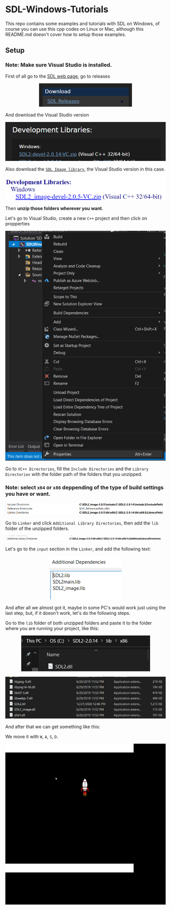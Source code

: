 # SDL-Windows-Tutorials

This repo contains some examples and tutorials with SDL on Windows, 
of course you can use this cpp codes on Linux or Mac, although this README.md
doesn't cover how to setup those examples.

## Setup

### Note: Make sure Visual Studio is installed.

First of all go to the [SDL web page](https://www.libsdl.org), go to releases

<p align="center">
    <img src="GitHubAssets/Step_1.png">
</p>

And download the Visual Studio version

<p align="center">
    <img src="GitHubAssets/Step_2.png">
</p>

Also download the [`SDL Image library`](https://www.libsdl.org/projects/SDL_image/), the Visual Studio version in this case.

<p align="center">
    <img src="GitHubAssets/Step_3.png">
</p>


Then **unzip those folders wherever you want**.


Let's go to Visual Studio, create a new `C++` project and then click on propperties

<p align="center">
    <img src="GitHubAssets/Step_4.png">
</p>

Go to `VC++ Directories`, fill the `Include Directories` and the `Library Directories` with the folder path of the folders that you unzipped.

### Note: select `x64` or `x86` deppending of the type of build settings you have or want.

<p align="center">
    <img src="GitHubAssets/Step_5.png">
</p>


Go to `Linker` and click `Additional Library Directories`, then add the `lib` folder of the unzipped folders.

<p align="center">
    <img src="GitHubAssets/Step_6.png">
</p>

Let's go to the `input` section in the `Linker`, and add the following text:
<p align="center">
    <img src="GitHubAssets/Step_7.png">
</p>

And after all we almost got it, maybe in some PC's would work just using the last step, but, if it doesn't work, let's do the following steps.

Go to the `lib` folder of both unzipped folders and paste it to the folder where you are running your project, like this:

<p align="center">
    <img src="GitHubAssets/Step_8.png">
</p>

<p align="center">
    <img src="GitHubAssets/Step_9.png">
</p>

And after that we can get something like this:

We move it with `W`, `A`, `S`, `D`.
<p align="center">
    <img src="GitHubAssets/Step_10.gif">
</p>